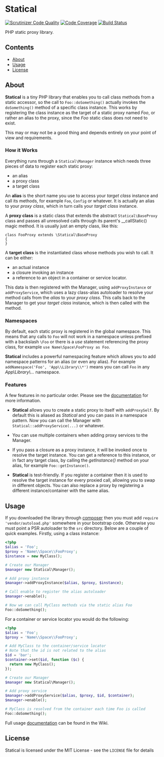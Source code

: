# Statical

[![Scrutinizer Code Quality](https://scrutinizer-ci.com/g/johnstevenson/statical/badges/quality-score.png?b=master)](https://scrutinizer-ci.com/g/johnstevenson/statical/?branch=master)
[![Code Coverage](https://scrutinizer-ci.com/g/johnstevenson/statical/badges/coverage.png?b=master)](https://scrutinizer-ci.com/g/johnstevenson/statical/?branch=master)
[![Build Status](https://secure.travis-ci.org/johnstevenson/statical.png)](http://travis-ci.org/johnstevenson/statical)

PHP static proxy library.
## Contents
* [About](#About)
* [Usage](#Usage)
* [License](#License)

<a name="About"></a>
## About

**Statical** is a tiny PHP library that enables you to call class methods from a static accessor, so
the call to `Foo::doSomething()` actually invokes the `doSomething()` method of a specific class
instance. This works by registering the class instance as the target of a static proxy named
*Foo*, or rather an alias to the proxy, since the *Foo* static class does not need to exist.

This may or may not be a good thing and depends entirely on your point of view and requirements.

### How it Works
Everything runs through a `Statical\Manager` instance which needs three pieces of data to register
each static proxy:

* an alias
* a proxy class
* a target class

An **alias** is the short name you use to access your *target class* instance and call its
methods, for example `Foo`, `Config` or whatever. It is actually an alias to your *proxy class*,
which in turn calls your *target class* instance.

A **proxy class** is a static class that extends the abstract `Statical\BaseProxy` class and
passes all unresolved calls through its parent's __callStatic() magic method. It is usually just
an empty class, like this:


```
class FooProxy extends \Statical\BaseProxy
{
}
```

A **target class** is the instantiated class whose methods you wish to call. It can be either:

* an actual instance
* a closure invoking an instance
* a reference to an object in a container or service locator.

This data is then registered with the Manager, using `addProxyInstance` or `addProxyService`,
which uses a lazy class-alias autoloader to resolve your method calls from the *alias* to
your *proxy class*. This calls back to the Manager to get your *target class* instance,
which is then called with the method.

### Namespaces
By default, each static proxy is registered in the global namespace. This means that any calls to
`Foo` will not work in a namespace unless prefixed with a backslash `\Foo` or there is
a *use* statement referencing the proxy class, for example `use Name\Space\FooProxy as Foo`.

**Statical** includes a powerful namespacing feature which allows you to add namespace patterns for
an alias (or even any alias). For example `addNamespace('Foo', 'App\\Library\\*')` means you can
call `Foo` in any *App\\Library\\...* namespace.

### Features
A few features in no particular order. Please see the [documentation][wiki] for more information.

- **Statical** allows you to create a static proxy to itself with `addProxySelf`. By default this
is aliased as *Statical* and you can pass in a namespace pattern. Now you can call the Manager
with `Statical::addProxyService(...)` or whatever.

- You can use multiple containers when adding proxy services to the Manager.

- If you pass a closure as a proxy instance, it will be invoked once to resolve the target
instance. You can get a reference to this instance, or in fact any target class, by calling the
*getInstance()* method on your alias, for example `Foo::getInstance()`.

- **Statical** is test-friendly. If you register a container then it is used to resolve the
target instance for every proxied call, allowing you to swap in different objects. You can also
replace a proxy by registering a different instance/container with the same alias.


<a name="Usage"></a>
## Usage
If you downloaded the library through [composer][composer] then you must add
`require 'vendor/autoload.php'` somewhere in your bootstrap code. Otherwise you must point a PSR
autoloader to the `src` directory. Below are a couple of quick examples. Firstly, using a class
instance:

```php
<?php
$alias = 'Foo';
$proxy = 'Name\\Space\\FooProxy';
$instance = new MyClass();

# Create our Manager
$manager new Statical\Manager();

# Add proxy instance
$manager->addProxyInstance($alias, $proxy, $instance);

# Call enable to register the alias autoloader
$manager->enable();

# Now we can call MyClass methods via the static alias Foo
Foo::doSomething();
```

For a container or service locator you would do the following:

```php
<?php
$alias = 'Foo';
$proxy = 'Name\\Space\\FooProxy';

# Add MyClass to the container/service locator
# Note that the id is not related to the alias
$id = 'bar';
$container->set($id, function ($c) {
  return new MyClass();
});

# Create our Manager
$manager new Statical\Manager();

# Add proxy service
$manager->addProxyService($alias, $proxy, $id, $container);
$manager->enable();

# MyClass is resolved from the container each time Foo is called
Foo::doSomething();
```
Full usage [documentation][wiki] can be found in the Wiki.

<a name="License"></a>
## License

Statical is licensed under the MIT License - see the `LICENSE` file for details


  [composer]: http://getcomposer.org
  [wiki]:https://github.com/johnstevenson/statical/wiki/Home

